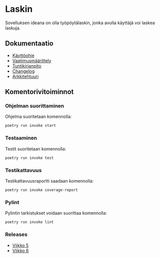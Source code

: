 # Laskin

Sovelluksen ideana on olla työpöytälaskin, jonka avulla käyttäjä voi laskea laskuja.

## Dokumentaatio

* [Käyttöohje](calculator/dokumentaatio/kayttoohje.md)
* [Vaatimusmäärittely](calculator/dokumentaatio/vaatimusmaarittely.md)
* [Tuntikirjanpito](calculator/dokumentaatio/tuntikirjanpito.md)
* [Changelog](calculator/dokumentaatio/changelog.md)
* [Arkkitehtuuri](calculator/dokumentaatio/arkkitehtuuri.md)


## Komentorivitoiminnot

### Ohjelman suorittaminen
Ohjelma suoritetaan komennolla:

`poetry run invoke start`

### Testaaminen
Testit suoritetaan komennolla:

`poetry run invoke test`

### Testikattavuus
Testikattavuusraportti saadaan komennolla:

`poetry run invoke coverage-report`

### Pylint
Pylintin tarkistukset voidaan suorittaa komennolla:

`poetry run invoke lint`

### Releases

* [Viikko 5](https://github.com/ainkeri/ot-harjoitustyo/releases/tag/viikko5)
* [Viikko 6](https://github.com/ainkeri/ot-harjoitustyo/releases/tag/viikko6)



